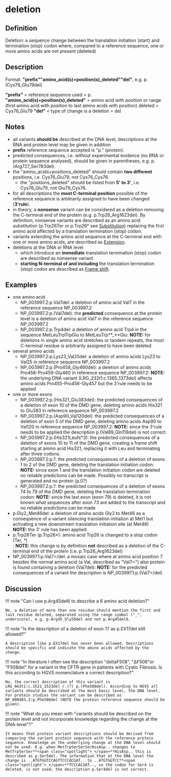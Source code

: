 # deletion

## Definition

Deletion: a sequence change between the translation initiation (start) and termination (stop) codon where, compared to a reference sequence, one or more amino acids are not present (deleted)

## Description

Format:  **"prefix""amino_acid(s)+position(s)\_deleted""del"**,  e.g. p.(Cys76\_Glu79del)

**"prefix"**  =  reference sequence used  =  p.
**"amino_acid(s)+position(s)\_deleted"**  =  amino acid with position or range (first amino acid with position to last amino acids with position) deleted  =  Cys76\_Glu79
**"del"**  =  type of change is a deletion =  del

## Notes

* all variants **should be** described at the DNA level, descriptions at the RNA and protein level may be given in addition
* **prefix** reference sequence accepted is "p." (protein).
* predicted consequences, i.e. without experimental evidence (no RNA or protein sequence analysed), should be given in parentheses, e.g. p.(Arg727\_Ser783del).
* the "amino\_acids+positions\_deleted" should contain **two different** positions, i.e. Cys76\_Glu79, not Cys76\_Cys76.
    * the "positions\_deleted" should be listed from **5' to 3'**, i.e. Cys76\_Glu79, not Glu79\_Cys76.
* for all descriptions the **most C-terminal position** possible of the reference sequence is arbitrarily assigned to have been changed (**3'rule**).
* in theory, a **nonsense** variant can be considered as a deletion removing the C-terminal end of the protein (e.g. p.Trp26\_Arg1623del). By definition, nonsense variants are described as an amino acid substitution (p.Trp26Ter or p.Trp26* see [Substitution](../substitution)) replacing the first amino acid affected by a translation termination (stop) codon.
* variants extending the amino acid sequence at the C-terminal end with one or more amino acids, are described as [Extension](../extension).
* deletions at the DNA or RNA level
    * which introduce an **immediate** translation termination (stop) codon are described as nonsense variant.
    * **starting N-terminal of and including** the translation termination (stop) codon are described as [Frame shift](../frameshift).
## Examples

* one amino acid
    * NP\_003997.2:p.Val7del: a deletion of amino acid Val7 in the reference sequence NP\_003997.2
    * NP\_003997.2:p.(Val7del): the **predicted** consequence at the protein level is a deletion of amino acid Val7 in the reference sequence NP\_003997.2
    * NP\_003997.2:p.Trp4del: a deletion of amino acid Trp4 in the sequence MetLeuTrpTrpGlu to MetLeuTrp**<span class="spotlight">_</span>**Glu: **NOTE:** for deletions in single amino acid stretches or tandem repeats, the most C-terminal residue is arbitrarily assigned to have been deleted    
* several amino acids
    * NP\_003997.2:p.Lys23\_Val25del: a deletion of amino acids Lys23 to Val25 in reference sequence NP\_003997.2
    * NP\_003997.2:p.(Pro458\_Gly460del): a deletion of amino acids Pro458-Pro459-Gly460 in reference sequence NP\_003997.2: **NOTE:** the underlying DNA variant (LRG\_232t1:c.1365\_1373del) affects amino acids Pro455-Pro456-Gly457 but the 3'rule needs to be applied
* one or more exons
    * NP\_003997.2:p.(His321\_Glu383del): the predicted consequences of a deletion of exon 10 of the DMD gene, deleting amino acids His321 to Glu383 in reference sequence NP\_003997.2
    * NP\_003997.2:p.(Asp90\_Val120del): the predicted consequences of a deletion of exon 5 of the DMD gene, deleting amino acids Asp90 to Val120 in reference sequence NP\_003997.2: **NOTE:** since the 3'rule needs to be applied the description p.(Val89\_Gln119del) is not correct
    * NP\_003997.2:p.(His321Leufs\*3): the predicted consequences of a deletion of exons 10 to 11 of the DMD gene, creating a frame shift starting at amino acid His321, replacing it with Leu and terminating after three codons.
    * NP\_003997.2:p.?: the predicted consequences of a deletion of exons 1 to 2 of the DMD gene, deleting the translation initiation codon: **NOTE:** since exon 1 and the translation initiation codon are deleted no reliable predictions can be made. Possibly no transcript is generated and no protein (p.0?)
    * NP\_003997.2:p.?: the predicted consequences of a deletion of exons 74 to 79 of the DMD gene, deleting the translation termination codon: **NOTE:** since the last exon (exon 79) is deleted, it is not known what sequences after exon 73 are added to the transcript and no reliable predictions can be made
* p.Gly2\_Met46del: a deletion of amino acids Gly2 to Met46 as a consequence of a variant silencing translation initiation at Met1 but activating a new downstream translation initiation site (at Met46)<br>
    **NOTE:** the 3' rule has been applied.
* p.Trp26Ter (p.Trp26\*): amino acid Trp26 is changed to a stop codon (Ter, \*)<br>: **NOTE:** this change is by definition **not** described as a deletion of the C-terminal end of the protein (i.e. p.Trp26\_Arg1623del)
* NP\_003997.1:p.Val7=/del: a mosaic case where at amino acid position 7 besides the normal amino acid (a Val, described as "Val7=") also protein is found containing a deletion (Val7del): **NOTE:** for the predicted consequences of a variant the description is NP\_003997.1:p.(Val7=/del)
## Discussion

!!! note "Can I use p.Arg45del6 to describe a 6 amino acid deletion?"

    No, a deletion of more than one residue should mention the first and last residue deleted, separated using the range symbol ("_", underscore), e.g. p.Arg45_Gly50del and not p.Arg45del6.

!!! note "Is the description of a deletion of exon 17 as p.EX17del still allowed?"

    A description like p.EX17del has never been allowed. Descriptions should be specific and indicate the amino acids affected by the change.

!!! note "In literature I often see the description "deltaF508", "ΔF508"or "F508del" for a variant in the CFTR gene in patients with Cystic Fibrosis. Is this according to HGVS nomenclature a correct description?"

    No, the correct description of this variant is LRG_663t1:c.1521_1523del r.(?) p.(Phe508del). According to HGVS all variants should be described at the most basic level, the DNA level. For protein studies the variant can be described as NP_000483.3:p.Phe508del (NOTE the protein reference sequence should be given).

!!! note "What do you mean with "variants should be described on the protein level and not incorporate knowledge regarding the change at the DNA-level"?"

    It means that protein variant descriptions should be derived from comparing the variant protein sequence with the reference protein sequence. Knowledge on the underlying change at the DNA level should not be used. E.g. when MetTrpSerSerSerHisAsp.. changes to MetTrpSerSer**<span class="spotlight">_</span>**HisAsp.. this is described as p.Ser5del. The information that at the DNA level the change is ..ATGTGGTCCAGTTCCCACGAT.. to ..ATGTGGTCC**<span class="spotlight">_</span>**TCCCACGAT.., so the codon for Ser4 is deleted, is not used; the description p.Ser4del is not correct.
